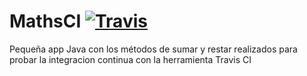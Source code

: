 # MathsCI [![Travis](https://travis-ci.com/evivar/MathsCI.svg?branch=master)](https://travis-ci.com/evivar/MathsCI)

Pequeña app Java con los métodos de sumar y restar realizados para probar la integracion continua con la herramienta Travis CI

